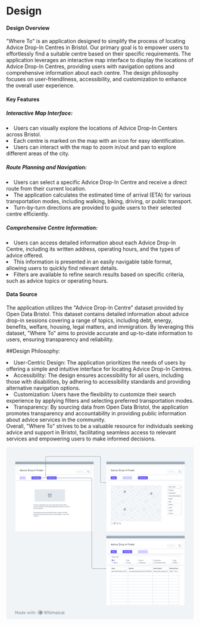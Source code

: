 # Design

<h4> Design Overview </h4>
<p> "Where To" is an application designed to simplify the process of locating Advice Drop-In Centres in Bristol. Our primary goal is to empower users to effortlessly find a suitable centre based on their specific requirements. The application leverages an interactive map interface to display the locations of Advice Drop-In Centres, providing users with navigation options and comprehensive information about each centre. The design philosophy focuses on user-friendliness, accessibility, and customization to enhance the overall user experience.</p>

<h4>Key Features</h4>
<h5>Interactive Map Interface:</h5>
<li> Users can visually explore the locations of Advice Drop-In Centers across Bristol. </li>
<li> Each centre is marked on the map with an icon for easy identification.</li>
<li> Users can interact with the map to zoom in/out and pan to explore different areas of the city.</li>

<h5>Route Planning and Navigation:</h5>
<li>Users can select a specific Advice Drop-In Centre and receive a direct route from their current location.</li>
<li>The application calculates the estimated time of arrival (ETA) for various transportation modes, including walking, biking, driving, or public transport.</li>
<li>Turn-by-turn directions are provided to guide users to their selected centre efficiently.</li>


<h5>Comprehensive Centre Information:</h5>
<li>Users can access detailed information about each Advice Drop-In Centre, including its written address, operating hours, and the types of advice offered.</li>
<li>This information is presented in an easily navigable table format, allowing users to quickly find relevant details.</li>
<li>Filters are available to refine search results based on specific criteria, such as advice topics or operating hours.</li>

<h4>Data Source </h4>

<p> The application utilizes the "Advice Drop-In Centre" dataset provided by Open Data Bristol.
This dataset contains detailed information about advice drop-in sessions covering a range of topics, including debt, energy, benefits, welfare, housing, legal matters, and immigration.
By leveraging this dataset, "Where To" aims to provide accurate and up-to-date information to users, ensuring transparency and reliability.</p>

##Design Philosophy:

<li>User-Centric Design: The application prioritizes the needs of users by offering a simple and intuitive interface for locating Advice Drop-In Centres.</li>
<li>Accessibility: The design ensures accessibility for all users, including those with disabilities, by adhering to accessibility standards and providing alternative navigation options.</li>
<li>Customization: Users have the flexibility to customize their search experience by applying filters and selecting preferred transportation modes.</li>
<li>Transparency: By sourcing data from Open Data Bristol, the application promotes transparency and accountability in providing public information about advice services in the community.</li>
Overall, "Where To" strives to be a valuable resource for individuals seeking advice and support in Bristol, facilitating seamless access to relevant services and empowering users to make informed decisions.


![Insert your wireframe/wireflow here](images/wireframe2.png)

